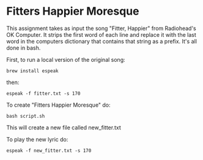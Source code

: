 # Fitters Happier Moresque

This assignment takes as input the song "Fitter, Happier" from Radiohead's OK Computer. It strips the first word of each line and replace it with the last word in the computers dictionary that contains that string as a prefix.
It's all done in bash.

First, to run a local version of the original song:

``` brew install espeak ```

then:

``` espeak -f fitter.txt -s 170 ```

To create "Fitters Happier Moresque" do:

``` bash script.sh ```

This will create a new file called new_fitter.txt

To play the new lyric do:

``` espeak -f new_fitter.txt -s 170 ```
